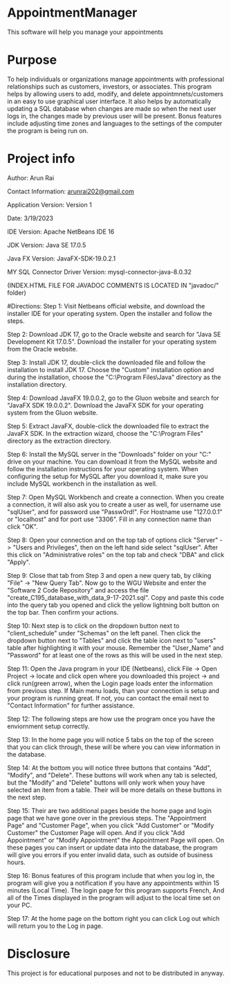 # AppointmentManager
This software will help you manage your appointments

# Purpose
To help individuals or organizations manage appointments with professional relationships such as customers, investors, or associates. This program helps
by allowing users to add, modify, and delete appointmnets/customers in an easy to use graphical user interface. It also helps by automatically updating a SQL database
when changes are made so when the next user logs in, the changes made by previous user will be present. Bonus features include adjusting time zones and languages
to the settings of the computer the program is being run on.

# Project info
Author: Arun Rai

Contact Information: arunrai202@gmail.com

Application Version: Version 1

Date: 3/19/2023

IDE Version: Apache NetBeans IDE 16

JDK Version: Java SE 17.0.5

Java FX Version: JavaFX-SDK-19.0.2.1

MY SQL Connector Driver Version: mysql-connector-java-8.0.32

(INDEX.HTML FILE FOR JAVADOC COMMENTS IS LOCATED IN "javadoc/" folder)

#Directions:
Step 1: Visit Netbeans official website, and download the installer IDE for your operating system. Open the installer and follow the steps.

Step 2: Download JDK 17, go to the Oracle website and search for "Java SE Development Kit 17.0.5". Download the installer for your operating system from the Oracle website.

Step 3: Install JDK 17, double-click the downloaded file and follow the installation to install JDK 17. Choose the "Custom" installation option and during the installation,
choose the "C:\Program Files\Java" directory as the installation directory.

Step 4: Download JavaFX 19.0.0.2, go to the Gluon website and search for "JavaFX SDK 19.0.0.2". Download the JavaFX SDK for your operating system from the Gluon website.

Step 5: Extract JavaFX, double-click the downloaded file to extract the JavaFX SDK. In the extraction wizard, choose the "C:\Program Files" directory as the extraction directory.
 
Step 6: Install the MySQL server in the "Downloads" folder on your "C:" drive on your machine. You can download it from the MySQL website and follow the installation instructions for your operating system. When configuring the
setup for MySQL after you download it, make sure you include MySQL workbench in the installation as well.

Step 7: Open MySQL Workbench and create a connection. When you create a connection, it will also ask you to create a user as well, for username use "sqlUser", and for password use
"Passw0rd!". For Hostname use "127.0.0.1" or "localhost" and for port use "3306". Fill in any connection name than click "OK".

Step 8: Open your connection and on the top tab of options click "Server" -> "Users and Privileges", then on the left hand side select "sqlUser". After this click on "Administrative roles"
on the top tab and check "DBA" and click "Apply".

Step 9: Close that tab from Step 3 and open a new query tab, by cliking "File" -> "New Query Tab". Now go to the WGU Website and enter the "Software 2 Code Repository" and access the file
"create_C195_database_with_data_9-17-2021.sql". Copy and paste this code into the query tab you opened and click the yellow lightning bolt button on the top bar. Then confirm your actions.

Step 10: Next step is to click on the dropdown button next to "client_schedule" under "Schemas" on the left panel. Then click the dropdown button next to "Tables" and click the table icon
next to "users" table after highlighting it with your mouse. Remember the "User_Name" and "Password" for at least one of the rows as this will be used in the next step.

Step 11: Open the Java program in your IDE (Netbeans), click File -> Open Project -> locate and click open where you downloaded this project -> and click run(green arrow), when the 
Login page loads enter the information from previous step. If Main menu loads, than your connection is setup and your program is running great. If not, you can contact the email 
next to "Contact Information" for further assistance. 

Step 12: The following steps are how use the program once you have the enviornment setup correctly. 

Step 13: In the home page you will notice 5 tabs on the top of the screen that you can click through, these will be where you can view information in the database.

Step 14: At the bottom you will notice three buttons that contains "Add", "Modify", and "Delete". These buttons will work when any tab is selected, but the "Modify" and "Delete" buttons
will only work when youy have selected an item from a table. Their will be more details on these buttons in the next step.

Step 15: Their are two additional pages beside the home page and login page that we have gone over in the previous steps. The "Appointment Page" and "Customer Page", when you click "Add Customer" or
"Modify Customer" the Customer Page will open. And if you click "Add Appointment" or "Modify Appointment" the Appointment Page will open. On these pages you can insert or update data into the
database, the program will give you errors if you enter invalid data, such as outside of business hours.

Step 16: Bonus features of this program include that when you log in, the program will give you a notification if you have any appointments within 15 minutes (Local Time). The
login page for this program supports French, And all of the Times displayed in the program will adjust to the local time set on your PC. 

Step 17: At the home page on the bottom right you can click Log out which will return you to the Log in page.

# Disclosure
This project is for educational purposes and not to be distributed in anyway.
